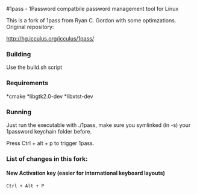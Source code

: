 #1pass - 1Password compatbile password management tool for Linux

This is a fork of 1pass from Ryan C. Gordon with some optimzations. Original repository:

http://hg.icculus.org/icculus/1pass/ 

### Building

Use the build.sh script 

### Requirements

*cmake
*libgtk2.0-dev
*libxtst-dev

### Running

Just run the executable with ./1pass, make sure you symlinked (ln -s) your 1password 
keychain folder before.

Press Ctrl + alt + p to trigger 1pass.

### List of changes in this fork:

#### New Activation key (easier for international keyboard layouts)

`Ctrl + Alt + P`
